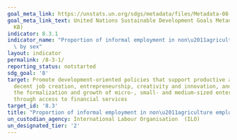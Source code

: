 ```yaml
---
goal_meta_link: https://unstats.un.org/sdgs/metadata/files/Metadata-08-03-01.pdf
goal_meta_link_text: United Nations Sustainable Development Goals Metadata (PDF 231
  KB)
indicator: 8.3.1
indicator_name: "Proportion of informal employment in non\u2011agriculture employment,\
  \ by sex"
layout: indicator
permalink: /8-3-1/
reporting_status: notstarted
sdg_goal: '8'
target: Promote development-oriented policies that support productive activities,
  decent job creation, entrepreneurship, creativity and innovation, and encourage
  the formalization and growth of micro-, small- and medium-sized enterprises, including
  through access to financial services
target_id: '8.3'
title: "Proportion of informal employment in non\u2011agriculture employment, by sex"
un_custodian_agency: International Labour Organisation  (ILO)
un_designated_tier: '2'
---
```

